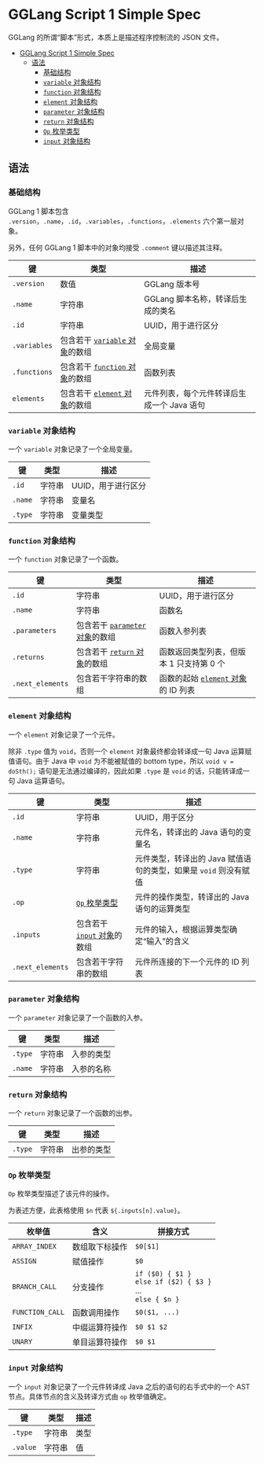 # GGLang Script 1 Simple Spec

GGLang 的所谓“脚本”形式，本质上是描述程序控制流的 JSON 文件。

<!-- TOC -->
* [GGLang Script 1 Simple Spec](#gglang-script-1-simple-spec)
  * [语法](#语法)
    * [基础结构](#基础结构)
    * [`variable` 对象结构](#variable-对象结构)
    * [`function` 对象结构](#function-对象结构)
    * [`element` 对象结构](#element-对象结构)
    * [`parameter` 对象结构](#parameter-对象结构)
    * [`return` 对象结构](#return-对象结构)
    * [`Op` 枚举类型](#op-枚举类型)
    * [`input` 对象结构](#input-对象结构)
<!-- TOC -->

## 语法

### 基础结构

GGLang 1 脚本包含 `.version`，`.name`，`.id`，`.variables`，`.functions`，`.elements` 六个第一层对象。

另外，任何 GGLang 1 脚本中的对象均接受 `.comment` 键以描述其注释。

| 键            | 类型                                      | 描述                       |
|--------------|-----------------------------------------|--------------------------|
| `.version`   | 数值                                      | GGLang 版本号               |
| `.name`      | 字符串                                     | GGLang 脚本名称，转译后生成的类名     |
| `.id`        | 字符串                                     | UUID，用于进行区分              |
| `.variables` | 包含若干 [`variable` 对象](#variable-对象结构)的数组 | 全局变量                     |
| `.functions` | 包含若干 [`function` 对象](#function-对象结构)的数组 | 函数列表                     |
| `elements`   | 包含若干 [`element` 对象](#element-对象结构)的数组   | 元件列表，每个元件转译后生成一个 Java 语句 |

### `variable` 对象结构

一个 `variable` 对象记录了一个全局变量。

| 键       | 类型  | 描述          |
|---------|-----|-------------|
| `.id`   | 字符串 | UUID，用于进行区分 |
| `.name` | 字符串 | 变量名         |
| `.type` | 字符串 | 变量类型        |

### `function` 对象结构

一个 `function` 对象记录了一个函数。

| 键                | 类型                                        | 描述                                         |
|------------------|-------------------------------------------|--------------------------------------------|
| `.id`            | 字符串                                       | UUID，用于进行区分                                |
| `.name`          | 字符串                                       | 函数名                                        |
| `.parameters`    | 包含若干 [`parameter` 对象](#parameter-对象结构)的数组 | 函数入参列表                                     |
| `.returns`       | 包含若干 [`return` 对象](#return-对象结构)的数组       | 函数返回类型列表，但版本 1 只支持第 0 个                    |
| `.next_elements` | 包含若干字符串的数组                                | 函数的起始 [`element` 对象](#element-对象结构)的 ID 列表 |

### `element` 对象结构

一个 `element` 对象记录了一个元件。

除非 `.type` 值为 `void`，否则一个 `element` 对象最终都会转译成一句 Java 运算赋值语句。由于 Java 中 `void` 为不能被赋值的 bottom type，所以 `void v = doSth();` 语句是无法通过编译的，因此如果 `.type` 是 `void` 的话，只能转译成一句 Java 运算语句。

| 键                | 类型                               | 描述                                      |
|------------------|----------------------------------|-----------------------------------------|
| `.id`            | 字符串                              | UUID，用于区分                               |
| `.name`          | 字符串                              | 元件名，转译出的 Java 语句的变量名                    |
| `.type`          | 字符串                              | 元件类型，转译出的 Java 赋值语句的类型，如果是 `void` 则没有赋值 |
| `.op`            | [`Op` 枚举类型](#Op-枚举类型)            | 元件的操作类型，转译出的 Java 语句的运算类型               |
| `.inputs`        | 包含若干[`input` 对象](#input-对象结构)的数组 | 元件的输入，根据运算类型确定“输入”的含义                   |
| `.next_elements` | 包含若干字符串的数组                       | 元件所连接的下一个元件的 ID 列表                      |

### `parameter` 对象结构

一个 `parameter` 对象记录了一个函数的入参。

| 键       | 类型  | 描述    |
|---------|-----|-------|
| `.type` | 字符串 | 入参的类型 |
| `.name` | 字符串 | 入参的名称 |

### `return` 对象结构

一个 `return` 对象记录了一个函数的出参。

| 键       | 类型  | 描述    |
|---------|-----|-------|
| `.type` | 字符串 | 出参的类型 |

### `Op` 枚举类型

`Op` 枚举类型描述了该元件的操作。

为表述方便，此表格使用 `$n` 代表 `${.inputs[n].value}`。

| 枚举值             | 含义      | 拼接方式                                                                     |
|-----------------|---------|--------------------------------------------------------------------------|
| `ARRAY_INDEX`   | 数组取下标操作 | `$0[$1]`                                                                 |
| `ASSIGN`        | 赋值操作    | `$0`                                                                     |
| `BRANCH_CALL`   | 分支操作    | `if ($0) { $1 }`<br/> `else if ($2) { $3 }`<br/> ...<br/> `else { $n } ` |
| `FUNCTION_CALL` | 函数调用操作  | `$0($1, ...)`                                                            |
| `INFIX`         | 中缀运算符操作 | `$0 $1 $2`                                                               |
| `UNARY`         | 单目运算符操作 | `$0 $1`                                                                  |

### `input` 对象结构

一个 `input` 对象记录了一个元件转译成 Java 之后的语句的右手式中的一个 AST 节点。具体节点的含义及转译方式由 `op` 枚举值确定。

| 键        | 类型  | 描述  |
|----------|-----|-----|
| `.type`  | 字符串 | 类型  |
| `.value` | 字符串 | 值   |
